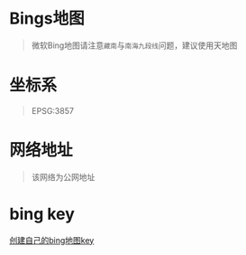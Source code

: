 # Bings地图
> 微软Bing地图请注意`藏南`与`南海九段线`问题，建议使用天地图

# 坐标系
> EPSG:3857

# 网络地址
> 该网络为公网地址

# bing key
[创建自己的bing地图key](https://www.bingmapsportal.com/Application)